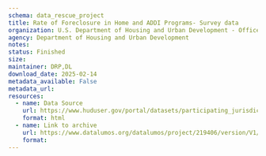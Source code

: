 ```yaml
---
schema: data_rescue_project 
title: Rate of Foreclosure in Home and ADDI Programs- Survey data
organization: U.S. Department of Housing and Urban Development - Office of Policy Development and Research
agency: Department of Housing and Urban Development
notes: 
status: Finished
size: 
maintainer: DRP,DL
download_date: 2025-02-14
metadata_available: False
metadata_url: 
resources:
  - name: Data Source
    url: https://www.huduser.gov/portal/datasets/participating_jurisdictions_survey.html
    format: html
  - name: Link to archive
    url: https://www.datalumos.org/datalumos/project/219406/version/V1/view
    format: 
---
```

